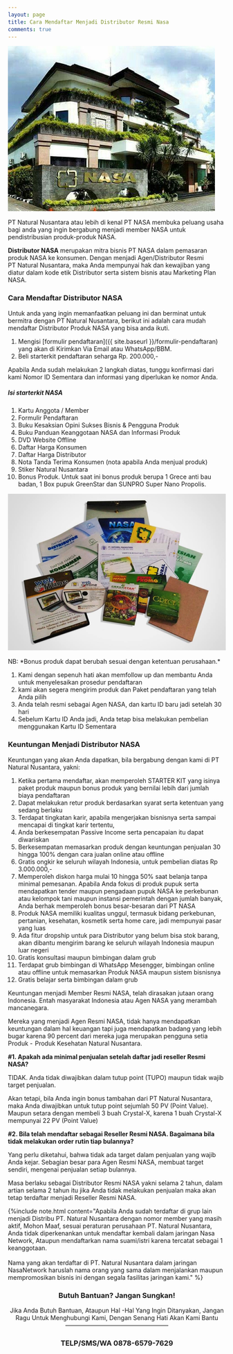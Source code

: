 ```yaml
---
layout: page
title: Cara Mendaftar Menjadi Distributor Resmi Nasa
comments: true
---
```

![Kantor Natural Nusantara](/assets/images/92aa8b3c-68b4-4f7a-a46c-e75910815880.jpg)

PT Natural Nusantara atau lebih di kenal PT NASA membuka peluang usaha bagi anda yang ingin bergabung menjadi member NASA untuk pendistribusian produk-produk NASA.

**Distributor NASA** merupakan mitra bisnis PT NASA dalam pemasaran produk NASA ke konsumen. Dengan menjadi Agen/Distributor Resmi PT Natural Nusantara, maka Anda mempunyai hak dan kewajiban yang diatur dalam kode etik Distributor serta sistem bisnis atau Marketing Plan NASA.

### Cara Mendaftar Distributor NASA

Untuk anda yang ingin memanfaatkan peluang ini dan berminat untuk bermitra dengan PT Natural Nusantara, berikut ini adalah cara mudah mendaftar Distributor Produk NASA yang bisa anda ikuti.

1. Mengisi [formulir pendaftaran]({{ site.baseurl }}/formulir-pendaftaran) yang akan di Kirimkan Via Email atau WhatsApp/BBM.
2. Beli starterkit pendaftaran seharga Rp. 200.000,-

 <div class="alert alert-warning">Apabila Anda sudah melakukan 2 langkah diatas, tunggu konfirmasi dari kami Nomor ID Sementara dan informasi yang diperlukan ke nomor Anda.</div>

##### Isi starterkit NASA
1. Kartu Anggota / Member
2. Formulir Pendaftaran
3. Buku Kesaksian Opini Sukses Bisnis & Pengguna Produk
4. Buku Panduan Keanggotaan NASA dan Informasi Produk
5. DVD Website Offline
6. Daftar Harga Konsumen
7. Daftar Harga Distributor
8. Nota Tanda Terima Konsumen (nota apabila Anda menjual produk)
9. Stiker Natural Nusantara
10. Bonus Produk. Untuk saat ini bonus produk berupa 1 Grece anti bau badan, 1 Box pupuk GreenStar dan SUNPRO Super Nano Propolis.

![starterkit Natural Nusantara](/assets/images/WhatsApp-Image-2016-12-01-at-2.10.09-PM.jpeg)

<div class="alert alert-success">NB: *Bonus produk dapat berubah sesuai dengan ketentuan perusahaan.* </div>

1. Kami dengan sepenuh hati akan memfollow up dan membantu Anda untuk menyelesaikan prosedur pendaftaran
2. kami akan segera mengirim produk dan Paket pendaftaran yang telah Anda pilih
3. Anda telah resmi sebagai Agen NASA, dan kartu ID baru jadi setelah 30 hari
4. Sebelum Kartu ID Anda jadi, Anda tetap bisa melakukan pembelian menggunakan Kartu ID Sementara

### Keuntungan Menjadi Distributor NASA

Keuntungan yang akan Anda dapatkan, bila bergabung dengan kami di PT Natural Nusantara, yakni:

1. Ketika pertama mendaftar, akan memperoleh STARTER KIT yang isinya paket produk maupun bonus produk yang bernilai lebih dari jumlah biaya pendaftaran
2. Dapat melakukan retur produk berdasarkan syarat serta ketentuan yang sedang berlaku
3. Terdapat tingkatan karir, apabila mengerjakan bisnisnya serta sampai mencapai di tingkat karir tertentu,
4. Anda berkesempatan Passive Income serta pencapaian itu dapat diwariskan
5. Berkesempatan memasarkan produk dengan keuntungan penjualan 30 hingga 100% dengan cara jualan online atau offline
6. Gratis ongkir ke seluruh wilayah Indonesia, untuk pembelian diatas Rp 3.000.000,-
7. Memperoleh diskon harga mulai 10 hingga 50% saat belanja tanpa minimal pemesanan. Apabila Anda fokus di produk pupuk serta mendapatkan tender maupun pengadaan pupuk NASA ke perkebunan atau kelompok tani maupun instansi pemerintah dengan jumlah banyak, Anda berhak memperoleh bonus besar-besaran dari PT NASA
8. Produk NASA memiliki kualitas unggul, termasuk bidang perkebunan, pertanian, kesehatan, kosmetik serta home care, jadi mempunyai pasar yang luas
9. Ada fitur dropship untuk para Distributor yang belum bisa stok barang, akan dibantu mengirim barang ke seluruh wilayah Indonesia maupun luar negeri
10. Gratis konsultasi maupun bimbingan dalam grub
11. Terdapat grub bimbingan di WhatsApp Mesengger, bimbingan online atau offline untuk memasarkan Produk NASA maupun sistem bisnisnya
12. Gratis belajar serta bimbingan dalam grub  

Keuntungan menjadi Member Resmi NASA, telah dirasakan jutaan orang Indonesia. Entah masyarakat Indonesia atau Agen NASA yang merambah mancanegara.

Mereka yang menjadi Agen Resmi NASA, tidak hanya mendapatkan keuntungan dalam hal keuangan tapi juga mendapatkan badang yang lebih bugar karena 90 percent dari mereka juga merupakan pengguna setia Produk -  Produk Kesehatan Natural Nusantara.

**#1. Apakah ada minimal penjualan setelah daftar jadi reseller Resmi NASA?**

TIDAK. Anda tidak diwajibkan dalam tutup point (TUPO) maupun tidak wajib target penjualan.

Akan tetapi, bila Anda ingin bonus tambahan dari PT Natural Nusantara, maka Anda diwajibkan untuk tutup point sejumlah 50 PV (Point Value). Maupun setara dengan membeli 3 buah Crystal-X, karena 1 buah Crystal-X mempunyai 22 PV (Point Value)

**#2. Bila telah mendaftar sebagai Reseller Resmi NASA. Bagaimana bila tidak melakukan order rutin tiap bulannya?**

Yang perlu diketahui, bahwa tidak ada target dalam penjualan yang wajib Anda kejar. Sebagian besar para Agen Resmi NASA, membuat target sendiri, mengenai penjualan setiap bulannya.

Masa berlaku sebagai Distributor Resmi NASA yakni selama 2 tahun, dalam artian selama 2 tahun itu jika Anda tidak melakukan penjualan maka akan tetap terdaftar menjadi Reseller Resmi NASA.

{%include note.html content="Apabila Anda sudah terdaftar di grup lain menjadi Distribu PT. Natural Nusantara dengan nomor member yang masih aktif, Mohon Maaf, sesuai peraturan perusahaan PT. Natural Nusantara, Anda tidak diperkenankan untuk mendaftar kembali dalam jaringan Nasa Network, Ataupun mendaftarkan nama suami/istri karena tercatat sebagai 1 keanggotaan.
<br/><br/>
Nama yang akan terdaftar di PT. Natural Nusantara dalam jaringan NasaNetwork haruslah nama orang yang sama dalam menjalankan maupun mempromosikan bisnis ini dengan segala fasilitas jaringan kami." %}


<center><h3>
Butuh Bantuan?
Jangan Sungkan!
</h3></center>
<center> Jika Anda Butuh Bantuan, Ataupun Hal -Hal Yang Ingin Ditanyakan, Jangan Ragu Untuk Menghubungi Kami, Dengan Senang Hati Akan Kami Bantu
————————————————— </center>
<center><h3>TELP/SMS/WA
0878-6579-7629</h3></center>
